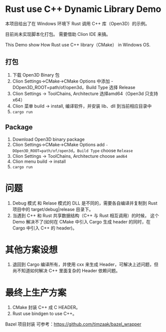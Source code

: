# Rust use C++ Dynamic Library Demo

本项目给出了在 Windows 环境下 Rust 调用 C++ 库（Open3D）的示例。

目前尚未实现脚本化打包。 需要借助 Clion IDE 来搞。

This Demo show How Rust use C++ library（CMake） in Windows OS.


## 打包
1. 下载 Open3D Binary 包
2. Clion Settings->CMake->CMake Options 中添加 -DOpen3D_ROOT=path/of/open3d，Build Type 选择 Release
3. Clion Settings -> ToolChains, Architecture 选择amd64（Open3d 只支持 x64）
4. Clion 菜单 build -> install, 编译软件，并安装 lib、dll 到当前相应目录中
5. `cargo run` 

## Package
1. Download Open3D binary package
2. Clion Settings->CMake->CMake Options add `-DOpen3D_ROOT=path/of/open3d`，`Build Type` choose `Release`
3. Clion Settings -> ToolChains, Architecture choose `amd64`
4. Clion menu build -> install
5. `cargo run`

# 问题
1. Debug 模式 和 Relase 模式的 DLL 是不同的，需要各自编译并复制到 Rust 项目中的 target/debug|release 目录下。
2. 当遇到 C++ 和 Rust 共享数据结构（C++ 与 Rust 相互调用）的时候， 这个 Demo 解决不了(如何在 CMake 中引入 Cargo 生成 header 的同时，在 Cargo 中引入 C++ 的 header)。


# 其他方案设想
1. 退回到 Cargo 编译所有，并使用 cxx 来生成 Header，可解决上述问题，但尚不知道如何解决 C++ 里面复杂的 Header 依赖问题。


# 最终上生产方案
1. CMake 封装 C++ 成 C HEADER。
2. Rust use bindgen to use C++。

Bazel 项目封装 可参考：https://github.com/timzaak/bazel_wrapper
